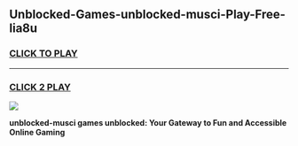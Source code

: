 
## Unblocked-Games-unblocked-musci-Play-Free-lia8u
<h3>
<a href="https://premium76.site?title=unblocked-musci&ref=23A">CLICK TO PLAY</a></h3>
<hr>

<h3>
<a href="https://premium76.site?title=unblocked-musci&ref=23A">CLICK 2 PLAY</a>
  
</h3>

<a href="https://premium76.site?title=unblocked-musci&ref=23A"><img src="https://clearcache.store/games.png"></a>


**unblocked-musci games unblocked: Your Gateway to Fun and Accessible Online Gaming**
